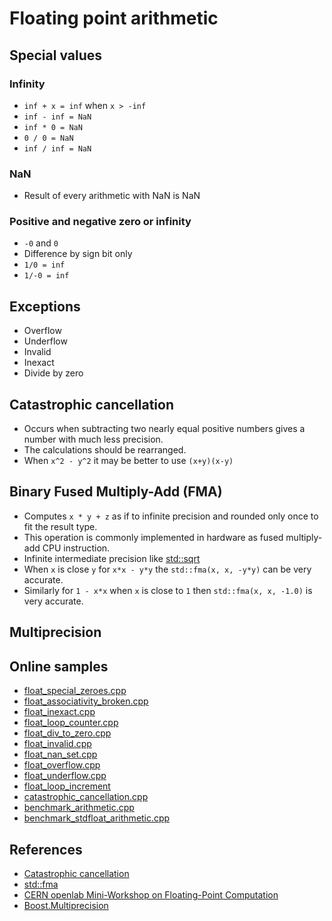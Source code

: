 # Floating point arithmetic

## Special values

### Infinity
* `inf + x = inf` when `x > -inf`
* `inf - inf = NaN`
* `inf * 0 = NaN`
* `0 / 0 = NaN`
* `inf / inf = NaN`

### NaN
* Result of every arithmetic with NaN is NaN

### Positive and negative zero or infinity
* `-0` and `0`
* Difference by sign bit only
* `1/0 = inf` 
* `1/-0 = inf`

## Exceptions
* Overflow
* Underflow
* Invalid
* Inexact
* Divide by zero

## Catastrophic cancellation
* Occurs when subtracting two nearly equal positive numbers gives a number with much less precision.
* The calculations should be rearranged.
* When `x^2 - y^2` it may be better to use `(x+y)(x-y)`

## Binary Fused Multiply-Add (FMA)
* Computes `x * y + z` as if to infinite precision and rounded only once to fit the result type.
* This operation is commonly implemented in hardware as fused multiply-add CPU instruction.
* Infinite intermediate precision like [std::sqrt](https://en.cppreference.com/w/cpp/numeric/math/sqrt)
* When `x` is close `y` for `x*x - y*y` the `std::fma(x, x, -y*y)` can be very accurate.
* Similarly for `1 - x*x` when `x` is close to `1` then `std::fma(x, x, -1.0)` is very accurate.

## Multiprecision

## Online samples
* [float_special_zeroes.cpp](https://godbolt.org/z/bo7Eex53r)
* [float_associativity_broken.cpp](https://godbolt.org/z/scqreac3P)
* [float_inexact.cpp](https://godbolt.org/z/b14EWcqr6)
* [float_loop_counter.cpp](https://godbolt.org/z/WexqK1Moa)
* [float_div_to_zero.cpp](https://godbolt.org/z/b487K4537)
* [float_invalid.cpp](https://godbolt.org/z/GPG9qa835)
* [float_nan_set.cpp](https://godbolt.org/z/dnxq1rTEh)
* [float_overflow.cpp](https://godbolt.org/z/zY74KP7K3)
* [float_underflow.cpp](https://godbolt.org/z/E1j76EhW8)
* [float_loop_increment](https://godbolt.org/z/q1T8cTanK)
* [catastrophic_cancellation.cpp](https://godbolt.org/z/54h3xxqYK)
* [benchmark_arithmetic.cpp](https://godbolt.org/z/PhabEKnqd)
* [benchmark_stdfloat_arithmetic.cpp](https://godbolt.org/z/M8cxMae5Y)

## References
* [Catastrophic cancellation](https://en.wikipedia.org/wiki/Catastrophic_cancellation)
* [std::fma](https://en.cppreference.com/w/cpp/numeric/math/fma)
* [CERN openlab Mini-Workshop on Floating-Point Computation](https://indico.cern.ch/event/626147/)
* [Boost.Multiprecision](https://www.boost.org/doc/libs/1_80_0/libs/multiprecision/doc/html/index.html)

